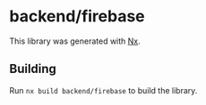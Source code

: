 # backend/firebase

This library was generated with [Nx](https://nx.dev).

## Building

Run `nx build backend/firebase` to build the library.
